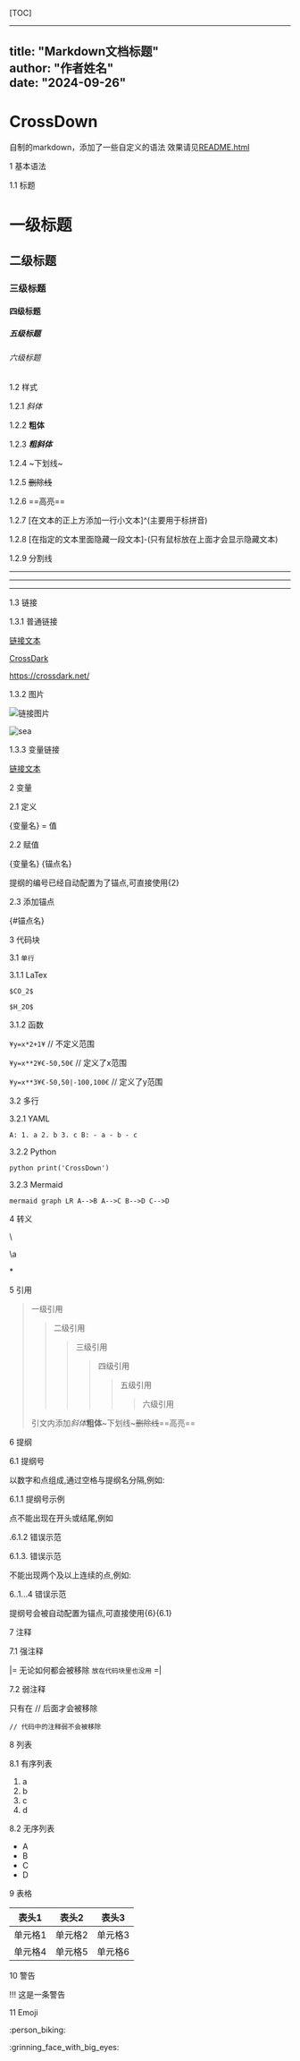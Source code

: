 [TOC]

---  
title: "Markdown文档标题"  
author: "作者姓名"  
date: "2024-09-26"  
---

# CrossDown
自制的markdown，添加了一些自定义的语法
效果请见[README.html](https://github.com/CrossDark/CrossDown/blob/main/README.html)

1 基本语法

1.1 标题

# 一级标题
## 二级标题
### 三级标题
#### 四级标题
##### 五级标题
###### 六级标题

1.2 样式

1.2.1 *斜体*

1.2.2 **粗体**

1.2.3 ***粗斜体***

1.2.4 ~下划线~

1.2.5 ~~删除线~~

1.2.6 ==高亮==

1.2.7 [在文本的正上方添加一行小文本]^(主要用于标拼音)

1.2.8 [在指定的文本里面隐藏一段文本]-(只有鼠标放在上面才会显示隐藏文本)

1.2.9 分割线

---
___
***

1.3 链接

1.3.1 普通链接

[链接文本](链接地址)

[CrossDark](https://crossdark.com)

<https://crossdark.net/>

1.3.2 图片

![链接图片](链接地址)

![sea](https://crossdark.com/wp-content/uploads/2024/05/1715259682-sea.jpg)

1.3.3 变量链接

[链接文本][变量]

[变量]: https://crossdark.com

2 变量

2.1 定义

{变量名} = 值

2.2 赋值

{变量名} {锚点名}

提纲的编号已经自动配置为了锚点,可直接使用{2}

2.3 添加锚点

{#锚点名}

3 代码块

3.1 `单行`

3.1.1 LaTex

`$CO_2$`

`$H_2O$`

3.1.2 函数

`¥y=x*2+1¥`  // 不定义范围

`¥y=x**2¥€-50,50€`  // 定义了x范围

`¥y=x**3¥€-50,50|-100,100€`  // 定义了y范围

3.2 多行

3.2.1 YAML

`
A:
    1. a
    2. b
    3. c
B:
    - a
    - b
    - c
`

3.2.2 Python

`python
print('CrossDown')
`

3.2.3 Mermaid

`mermaid
graph LR
    A-->B
    A-->C
    B-->D
    C-->D
`

4 转义

\\ 

\a 

\*

5 引用

> 一级引用
>> 二级引用
>>> 三级引用
>>>> 四级引用
>>>>> 五级引用
>>>>>> 六级引用
> 
> 引文内添加*斜体***粗体**~下划线~~~删除线~~==高亮==

6 提纲

6.1 提纲号

以数字和点组成,通过空格与提纲名分隔,例如:

6.1.1 提纲号示例

点不能出现在开头或结尾,例如

.6.1.2 错误示范

6.1.3. 错误示范

不能出现两个及以上连续的点,例如:

6..1...4 错误示范

提纲号会被自动配置为锚点,可直接使用{6}{6.1}

7 注释

7.1 强注释

|=
无论如何都会被移除
`放在代码块里也没用`
=|

7.2 弱注释

只有在 // 后面才会被移除

`// 代码中的注释弱不会被移除`

8 列表

8.1 有序列表
1. a
2. b
3. c
4. d

8.2 无序列表
- A
- B
- C
- D

9 表格

| 表头1  | 表头2  | 表头3  |  
|:----:|:----:|:----:|  
| 单元格1 | 单元格2 | 单元格3 |  
| 单元格4 | 单元格5 | 单元格6 |

10 警告

!!! 这是一条警告

11 Emoji

:person_biking:

:grinning_face_with_big_eyes:
